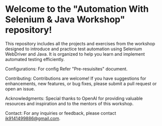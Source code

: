 # Welcome to the "Automation With Selenium & Java Workshop" repository! 
This repository includes all the projects and exercises from the workshop designed to introduce and practice test automation using Selenium WebDriver and Java. It is organized to help you learn and implement automated testing efficiently.

Configurations: 
For config Refer "Pre-resuisites" document.

Contributing:
Contributions are welcome! If you have suggestions for enhancements, new features, or bug fixes, please submit a pull request or open an issue.

Acknowledgments:
Special thanks to OpenAI for providing valuable resources and inspiration and to the mentors of this workshop.

Contact:
For any inquiries or feedback, please contact ik9141499886@gmail.com.
